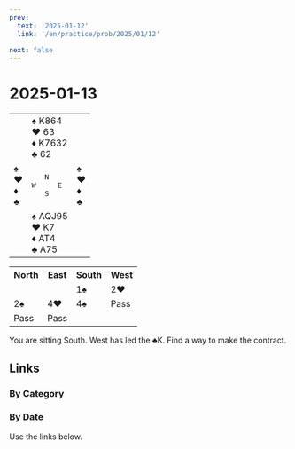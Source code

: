 ```yaml
---
prev:
  text: '2025-01-12'
  link: '/en/practice/prob/2025/01/12'

next: false
---
```


# 2025-01-13

<table class="deal">
	<tr>
		<td></td>
		<td>♠ K864<br>♥ 63<br>♦ K7632<br>♣ 62</td>
		<td></td>
	</tr>
	<tr>
		<td>♠ <br>♥ <br>♦ <br>♣ </td>
		<td><pre>   N<br>W     E<br>   S</pre></td>
		<td>♠ <br>♥ <br>♦ <br>♣ </td>
	</tr>
	<tr>
		<td></td>
		<td>♠ AQJ95<br>♥ K7<br>♦ AT4<br>♣ A75</td>
		<td></td>
	</tr>
</table>

<table class="auction">
	<tr>
		<th>North</th>
		<th>East</th>
		<th>South</th>
		<th>West</th>
	</tr>
	<tr>
		<td></td>
		<td></td>
		<td>1♠</td>
		<td>2♥</td>
	</tr>
	<tr>
		<td>2♠</td>
		<td>4♥</td>
		<td>4♠</td>
		<td>Pass</td>
	</tr>
	<tr>
		<td>Pass</td>
		<td>Pass</td>
		<td></td>
		<td></td>
	</tr>
</table>

You are sitting South. West has led the ♣K. Find a way to make the contract.

## Links

[<Badge type="tip" text="Check Solution"/>](/en/learning/prob/2025/01/13)

### By Category

[<Badge type="tip" text="<--"/>](/en/practice/prob/2025/01/10)
[<Badge type="tip" text="Calendar"/>](/en/practice/calendar/2025/01)
[<Badge type="info" text="-->"/>](/en/practice/prob/2025/01/13#links)

### By Date

Use the links below.